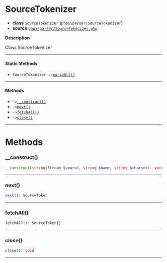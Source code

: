 # SourceTokenizer

- **class** `SourceTokenizer` (`phpx\parser\SourceTokenizer`)
- **source** [`phpx/parser/SourceTokenizer.php`](./src/main/resources/JPHP-INF/sdk/phpx/parser/SourceTokenizer.php)

**Description**

Class SourceTokenizer

---

#### Static Methods

- `SourceTokenizer ::`[`parseAll()`](#method-parseall)

---

#### Methods

- `->`[`__construct()`](#method-__construct)
- `->`[`next()`](#method-next)
- `->`[`fetchAll()`](#method-fetchall)
- `->`[`close()`](#method-close)

---
# Methods

<a name="method-__construct"></a>

### __construct()
```php
__construct(string|Stream $source, string $name, string $charset): void
```

---

<a name="method-next"></a>

### next()
```php
next(): SourceToken
```

---

<a name="method-fetchall"></a>

### fetchAll()
```php
fetchAll(): SourceToken[]
```

---

<a name="method-close"></a>

### close()
```php
close(): void
```

---
